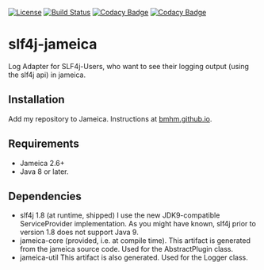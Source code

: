[![License](https://img.shields.io/badge/License-Apache%202.0-blue.svg)](https://opensource.org/licenses/Apache-2.0) [![Build Status](https://travis-ci.org/bmhm/slf4j-jameica.svg?branch=master)](https://travis-ci.org/bmhm/slf4j-jameica) [![Codacy Badge](https://api.codacy.com/project/badge/Grade/d12d4e627f154c06957ebf02b1999afd)](https://www.codacy.com/app/bmarwell/slf4j-jameica?utm_source=github.com&amp;utm_medium=referral&amp;utm_content=bmhm/slf4j-jameica&amp;utm_campaign=Badge_Grade) [![Codacy Badge](https://api.codacy.com/project/badge/Coverage/d12d4e627f154c06957ebf02b1999afd)](https://www.codacy.com/app/bmarwell/slf4j-jameica?utm_source=github.com&utm_medium=referral&utm_content=bmhm/slf4j-jameica&utm_campaign=Badge_Coverage)


# slf4j-jameica

Log Adapter for SLF4j-Users, who want to see their logging output (using the slf4j api) in jameica.

## Installation

Add my repository to Jameica.
Instructions at [bmhm.github.io](https://bmhm.github.io/).

## Requirements
* Jameica 2.6+
* Java 8 or later.

## Dependencies

* slf4j 1.8 (at runtime, shipped)
  I use the new JDK9-compatible ServiceProvider implementation.
  As you might have known, slf4j prior to version 1.8
  does not support Java 9.
* jameica-core (provided, i.e. at compile time).
  This artifact is generated from the jameica source code.
  Used for the AbstractPlugin class.
* jameica-util
  This artifact is also generated.
  Used for the Logger class.



